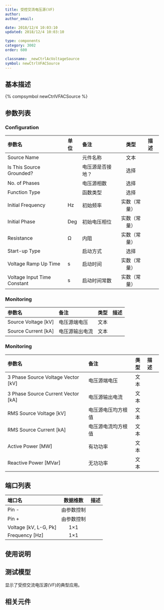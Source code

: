 ```yaml
---
title: 受控交流电压源(VF)
author: 
author_email:

date: 2018/12/4 10:03:10
updated: 2018/12/4 10:03:10

type: components
category: 3002
order: 600

classname: _newCtrlAcVoltageSource
symbol: newCtrlVFACSource
---
```

## 基本描述
{% compsymbol newCtrlVFACSource %}

## 参数列表
### Configuration
| 参数名 | 单位 | 备注 | 类型 | 描述 |
| :--- | :--- | :--- | :--: | :--- |
| Source Name |  | 元件名称 | 文本 |  |
| Is This Source Grounded? |  | 电压源是否接地？ | 选择 |  |
| No. of Phases |  | 电压源相数 | 选择 |  |
| Function Type |  | 函数类型 | 选择 |  |
| Initial Frequency | Hz | 初始频率 | 实数（常量） |  |
| Initial Phase | Deg | 初始电压相位 | 实数（常量） |  |
| Resistance | Ω | 内阻 | 实数（常量） |  |
| Start-up Type |  | 启动方式 | 选择 |  |
| Voltage Ramp Up Time | s | 启动时间 | 实数（常量） |  |
| Voltage Input Time Constant | s | 启动时间常数 | 实数（常量） |  |

### Monitoring
| 参数名 | 备注 | 类型 | 描述 |
| :--- | :--- | :--: | :--- |
| Source Voltage \[kV\] | 电压源端电压 | 文本 |  |
| Source Current \[kA\] | 电压源输出电流 | 文本 |  |

### Monitoring
| 参数名 | 备注 | 类型 | 描述 |
| :--- | :--- | :--: | :--- |
| 3 Phase Source Voltage Vector \[kV\] | 电压源端电压 | 文本 |  |
| 3 Phase Source Current Vector \[kA\] | 电压源输出电流 | 文本 |  |
| RMS Source Voltage \[kV\] | 电压源电压均方根值 | 文本 |  |
| RMS Source Current \[kA\] | 电压源电流均方根值 | 文本 |  |
| Active Power \[MW\] | 有功功率 | 文本 |  |
| Reactive Power \[MVar\] | 无功功率 | 文本 |  |


## 端口列表

| 端口名 | 数据维数 | 描述 |
| :--- | :--:  | :--- |
| Pin - | 由参数控制 | |                   
| Pin + | 由参数控制 | |                   
| Voltage \[kV, L-G, Pk\] | 1×1 | |                   
| Frequency \[Hz\] | 1×1 | |                   

## 使用说明


## 测试模型
[<test name>](<test link>)显示了受控交流电压源(VF)的典型应用。

## 相关元件



